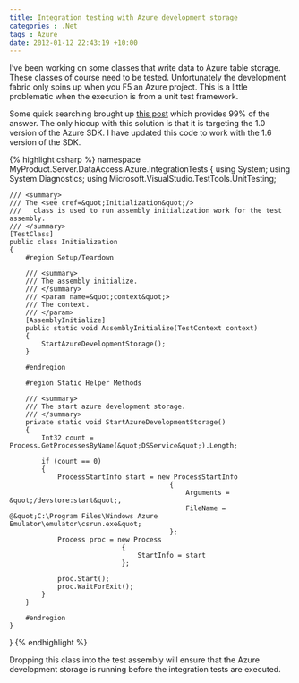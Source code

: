 ```yaml
---
title: Integration testing with Azure development storage
categories : .Net
tags : Azure
date: 2012-01-12 22:43:19 +10:00
---
```


I’ve been working on some classes that write data to Azure table storage. These classes of course need to be tested. Unfortunately the development fabric only spins up when you F5 an Azure project. This is a little problematic when the execution is from a unit test framework.

Some quick searching brought up [this post][0] which provides 99% of the answer. The only hiccup with this solution is that it is targeting the 1.0 version of the Azure SDK. I have updated this code to work with the 1.6 version of the SDK.

<!--more-->

{% highlight csharp %}
namespace MyProduct.Server.DataAccess.Azure.IntegrationTests
{
    using System;
    using System.Diagnostics;
    using Microsoft.VisualStudio.TestTools.UnitTesting;
    
    /// <summary>
    /// The <see cref=&quot;Initialization&quot;/>
    ///   class is used to run assembly initialization work for the test assembly.
    /// </summary>
    [TestClass]
    public class Initialization
    {
        #region Setup/Teardown
    
        /// <summary>
        /// The assembly initialize.
        /// </summary>
        /// <param name=&quot;context&quot;>
        /// The context.
        /// </param>
        [AssemblyInitialize]
        public static void AssemblyInitialize(TestContext context)
        {
            StartAzureDevelopmentStorage();
        }
    
        #endregion
    
        #region Static Helper Methods
    
        /// <summary>
        /// The start azure development storage.
        /// </summary>
        private static void StartAzureDevelopmentStorage()
        {
            Int32 count = Process.GetProcessesByName(&quot;DSService&quot;).Length;
    
            if (count == 0)
            {
                ProcessStartInfo start = new ProcessStartInfo
                                            {
                                                Arguments = &quot;/devstore:start&quot;,
                                                FileName = @&quot;C:\Program Files\Windows Azure Emulator\emulator\csrun.exe&quot;
                                            };
                Process proc = new Process
                                {
                                    StartInfo = start
                                };
    
                proc.Start();
                proc.WaitForExit();
            }
        }
    
        #endregion
    }
}
{% endhighlight %}

Dropping this class into the test assembly will ensure that the Azure development storage is running before the integration tests are executed.

[0]: http://searchwindevelopment.techtarget.com/tip/Use-Azure-development-storage-from-unit-tests
